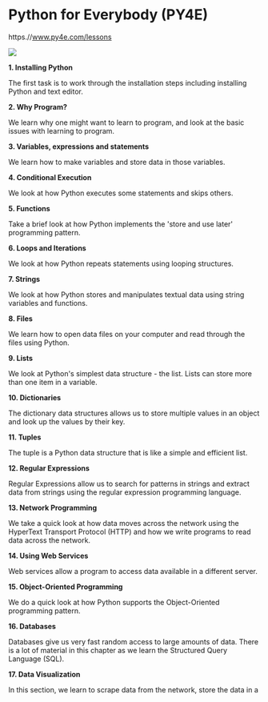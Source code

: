 # Python for Everybody (PY4E)

https.//www.py4e.com/lessons

![](https://i.ytimg.com/vi/8DvywoWv6fI/maxresdefault.jpg)

**1. Installing Python**

The first task is to work through the installation steps including installing Python and text editor.

**2. Why Program?**

We learn why one might want to learn to program, and look at the basic issues with learning to program.

**3. Variables, expressions and statements**

We learn how to make variables and store data in those variables.

**4. Conditional Execution**

We look at how Python executes some statements and skips others.

**5. Functions**

Take a brief look at how Python implements the 'store and use later' programming pattern.

**6. Loops and Iterations**

We look at how Python repeats statements using looping structures.

**7. Strings**

We look at how Python stores and manipulates textual data using string variables and functions.

**8. Files**

We learn how to open data files on your computer and read through the files using Python.

**9. Lists**

We look at Python's simplest data structure - the list. Lists can store more than one item in a variable.

**10. Dictionaries**

The dictionary data structures allows us to store multiple values in an object and look up the values by their key.

**11. Tuples**

The tuple is a Python data structure that is like a simple and efficient list.

**12. Regular Expressions**

Regular Expressions allow us to search for patterns in strings and extract data from strings using the regular expression programming language.

**13. Network Programming**

We take a quick look at how data moves across the network using the HyperText Transport Protocol (HTTP) and how we write programs to read data across the network.

**14. Using Web Services**

Web services allow a program to access data available in a different server.

**15. Object-Oriented Programming**

We do a quick look at how Python supports the Object-Oriented programming pattern.

**16. Databases**

Databases give us very fast random access to large amounts of data. There is a lot of material in this chapter as we learn the Structured Query Language (SQL).

**17. Data Visualization**

In this section, we learn to scrape data from the network, store the data in a